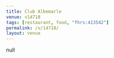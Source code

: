 ```yaml
---
title: Club Albemarle
venue: v14718
tags: [restaurant, food, "fhrs:413542"]
permalink: /v/14718/
layout: venue
---
```

null